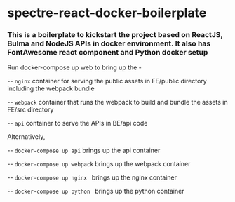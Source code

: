# spectre-react-docker-boilerplate

### This is a boilerplate to kickstart the project based on ReactJS, Bulma and NodeJS APIs in docker environment. It also has FontAwesome react component and Python docker setup
> 
Run docker-compose up web to bring up the -
> 
-- `nginx` container for serving the public assets in FE/public directory including the webpack bundle
> 
-- `webpack` container that runs the webpack to build and bundle the assets in FE/src directory
> 
-- `api` container to serve the APIs in BE/api code
> 
Alternatively,
> 
-- `docker-compose up api` brings up the api container 
> 
-- `docker-compose up webpack` brings up the webpack container
 > 
-- `docker-compose up nginx ` brings up the nginx container
 > 
-- `docker-compose up python ` brings up the python container
 > 
